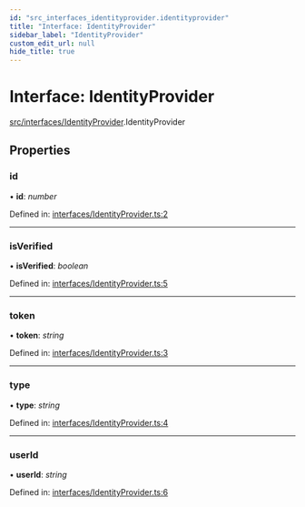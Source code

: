```yaml
---
id: "src_interfaces_identityprovider.identityprovider"
title: "Interface: IdentityProvider"
sidebar_label: "IdentityProvider"
custom_edit_url: null
hide_title: true
---
```


# Interface: IdentityProvider

[src/interfaces/IdentityProvider](../modules/src_interfaces_identityprovider.md).IdentityProvider

## Properties

### id

• **id**: *number*

Defined in: [interfaces/IdentityProvider.ts:2](https://github.com/xr3ngine/xr3ngine/blob/65dfcf39a/packages/common/src/interfaces/IdentityProvider.ts#L2)

___

### isVerified

• **isVerified**: *boolean*

Defined in: [interfaces/IdentityProvider.ts:5](https://github.com/xr3ngine/xr3ngine/blob/65dfcf39a/packages/common/src/interfaces/IdentityProvider.ts#L5)

___

### token

• **token**: *string*

Defined in: [interfaces/IdentityProvider.ts:3](https://github.com/xr3ngine/xr3ngine/blob/65dfcf39a/packages/common/src/interfaces/IdentityProvider.ts#L3)

___

### type

• **type**: *string*

Defined in: [interfaces/IdentityProvider.ts:4](https://github.com/xr3ngine/xr3ngine/blob/65dfcf39a/packages/common/src/interfaces/IdentityProvider.ts#L4)

___

### userId

• **userId**: *string*

Defined in: [interfaces/IdentityProvider.ts:6](https://github.com/xr3ngine/xr3ngine/blob/65dfcf39a/packages/common/src/interfaces/IdentityProvider.ts#L6)
